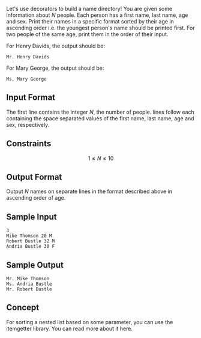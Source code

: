 
Let's use decorators to build a name directory! You are given some information about $N$ people. Each person has a first name, last name, age and sex. Print their names in a specific format sorted by their age in ascending order i.e. the youngest person's name should be printed first. For two people of the same age, print them in the order of their input.

For Henry Davids, the output should be:

```
Mr. Henry Davids
```
For Mary George, the output should be:
```
Ms. Mary George
```
## Input Format
The first line contains the integer $N$, the number of people.
 lines follow each containing the space separated values of the first name, last name, age and sex, respectively.

## Constraints
$$ 1 \le N \le 10 $$

## Output Format
Output $N$ names on separate lines in the format described above in ascending order of age.

## Sample Input
```
3
Mike Thomson 20 M
Robert Bustle 32 M
Andria Bustle 30 F
```
## Sample Output
```
Mr. Mike Thomson
Ms. Andria Bustle
Mr. Robert Bustle
```
## Concept
For sorting a nested list based on some parameter, you can use the itemgetter library. You can read more about it here.
